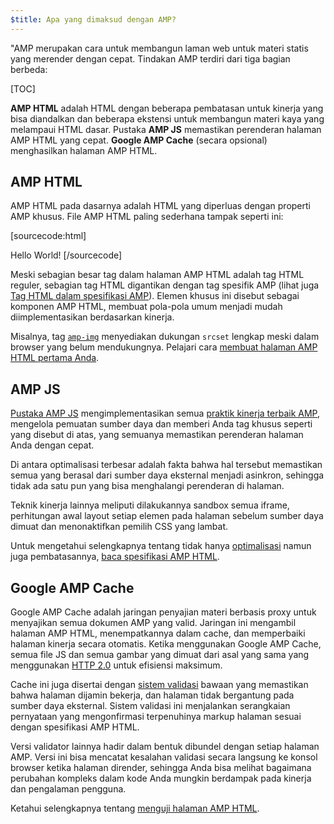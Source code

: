```yaml
---
$title: Apa yang dimaksud dengan AMP?
---
```

<amp-youtube
    data-videoid="lBTCB7yLs8Y"
    layout="responsive"
    width="480" height="270">
</amp-youtube>

"AMP merupakan cara untuk membangun laman web untuk materi statis yang merender dengan cepat.
Tindakan AMP terdiri dari tiga bagian berbeda:

[TOC]

**AMP HTML** adalah HTML dengan beberapa pembatasan untuk kinerja yang bisa diandalkan
dan beberapa ekstensi untuk membangun materi kaya yang melampaui HTML dasar.
Pustaka **AMP JS** memastikan perenderan halaman AMP HTML yang cepat.
**Google AMP Cache** (secara opsional) menghasilkan halaman AMP HTML.

## AMP HTML

AMP HTML pada dasarnya adalah HTML yang diperluas dengan properti AMP khusus.
File AMP HTML paling sederhana tampak seperti ini:

[sourcecode:html]
<!doctype html>
<html ⚡>
 <head>
   <meta charset="utf-8">
   <link rel="canonical" href="hello-world.html">
   <meta name="viewport" content="width=device-width,minimum-scale=1,initial-scale=1">
   <style amp-boilerplate>body{-webkit-animation:-amp-start 8s steps(1,end) 0s 1 normal both;-moz-animation:-amp-start 8s steps(1,end) 0s 1 normal both;-ms-animation:-amp-start 8s steps(1,end) 0s 1 normal both;animation:-amp-start 8s steps(1,end) 0s 1 normal both}@-webkit-keyframes -amp-start{from{visibility:hidden}to{visibility:visible}}@-moz-keyframes -amp-start{from{visibility:hidden}to{visibility:visible}}@-ms-keyframes -amp-start{from{visibility:hidden}to{visibility:visible}}@-o-keyframes -amp-start{from{visibility:hidden}to{visibility:visible}}@keyframes -amp-start{from{visibility:hidden}to{visibility:visible}}</style><noscript><style amp-boilerplate>body{-webkit-animation:none;-moz-animation:none;-ms-animation:none;animation:none}</style></noscript>
   <script async src="https://cdn.ampproject.org/v0.js"></script>
 </head>
 <body>Hello World!</body>
</html>
[/sourcecode]

Meski sebagian besar tag dalam halaman AMP HTML adalah tag HTML reguler,
sebagian tag HTML digantikan dengan tag spesifik AMP (lihat juga
[Tag HTML dalam spesifikasi AMP](https://github.com/ampproject/amphtml/blob/master/spec/amp-html-format.md)).
Elemen khusus ini disebut sebagai komponen AMP HTML,
membuat pola-pola umum menjadi mudah diimplementasikan berdasarkan kinerja.

Misalnya, tag [`amp-img`](/docs/reference/amp-img.html)
menyediakan dukungan `srcset` lengkap meski dalam browser yang belum mendukungnya.
Pelajari cara [membuat halaman AMP HTML pertama Anda](/docs/get_started/create_page.html).

## AMP JS

[Pustaka AMP JS](https://github.com/ampproject/amphtml/tree/master/src) mengimplementasikan
semua [praktik kinerja terbaik AMP](/docs/get_started/technical_overview.html),
mengelola pemuatan sumber daya dan memberi Anda tag khusus seperti yang disebut di atas,
yang semuanya memastikan perenderan halaman Anda dengan cepat.

Di antara optimalisasi terbesar adalah fakta bahwa hal tersebut memastikan semua yang berasal dari sumber daya eksternal menjadi asinkron, sehingga tidak ada satu pun yang bisa menghalangi perenderan di halaman.

Teknik kinerja lainnya meliputi dilakukannya sandbox semua iframe, perhitungan awal layout setiap elemen pada halaman sebelum sumber daya dimuat dan menonaktifkan pemilih CSS yang lambat.

Untuk mengetahui selengkapnya tentang tidak hanya [optimalisasi](/docs/get_started/technical_overview.html) namun juga pembatasannya, [baca spesifikasi AMP HTML](https://github.com/ampproject/amphtml/blob/master/spec/amp-html-format.md).

## Google AMP Cache

Google AMP Cache adalah jaringan penyajian materi berbasis proxy
untuk menyajikan semua dokumen AMP yang valid.
Jaringan ini mengambil halaman AMP HTML, menempatkannya dalam cache, dan memperbaiki halaman kinerja secara otomatis.
Ketika menggunakan Google AMP Cache, semua file JS dan semua gambar yang dimuat
dari asal yang sama yang menggunakan
[HTTP 2.0](https://http2.github.io/) untuk efisiensi maksimum.

Cache ini juga disertai dengan
[sistem validasi](https://github.com/ampproject/amphtml/tree/master/validator)
bawaan yang memastikan bahwa halaman dijamin bekerja,
dan halaman tidak bergantung pada sumber daya eksternal.
Sistem validasi ini menjalankan serangkaian pernyataan
yang mengonfirmasi terpenuhinya markup halaman sesuai dengan spesifikasi AMP HTML.

Versi validator lainnya hadir dalam bentuk dibundel dengan setiap halaman AMP. Versi ini bisa mencatat kesalahan validasi secara langsung ke konsol browser ketika halaman dirender,
sehingga Anda bisa melihat bagaimana perubahan kompleks dalam kode Anda
mungkin berdampak pada kinerja dan pengalaman pengguna.

Ketahui selengkapnya tentang [menguji halaman AMP HTML](/docs/guides/validate.html).